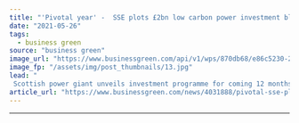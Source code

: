 ```yaml
---
title: "'Pivotal year' -  SSE plots £2bn low carbon power investment blitz in 2021/22"
date: "2021-05-26"
tags: 
  - business green
source: "business green"
image_url: "https://www.businessgreen.com/api/v1/wps/870db68/e86c5230-2e52-4147-9788-408fad75586f/3/FY-Results-2021-2-185x114.jpg"
image_fp: "/assets/img/post_thumbnails/13.jpg"
lead: "
 Scottish power giant unveils investment programme for coming 12 months as it posts a rise in profits during pandemic year ..."
article_url: "https://www.businessgreen.com/news/4031888/pivotal-sse-plots-gbp2bn-low-carbon-power-investment-blitz-2021-22"
---
```


---
